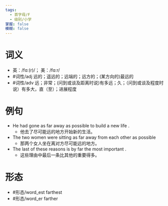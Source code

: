 ```yaml
---
tags:
  - 首字母/F
  - 级别/小学
掌握: false
模糊: false
---
```

# 词义
- 英：/fɑː(r)/； 美：/fɑːr/
- #词性/adj  远的；遥远的；远端的；远方的；(某方向的)最远的
- #词性/adv  远；非常；(问到或谈及距离时说)有多远；久；（问到或谈及程度时说）有多大，直（至）；进展程度
# 例句
- He had gone as far away as possible to build a new life .
	- 他去了尽可能远的地方开始新的生活。
- The two women were sitting as far away from each other as possible
	- 那两个女人坐在离对方尽可能远的地方。
- The last of these reasons is by far the most important .
	- 这些理由中最后一条比其他的重要得多。
# 形态
- #形态/word_est farthest
- #形态/word_er farther

